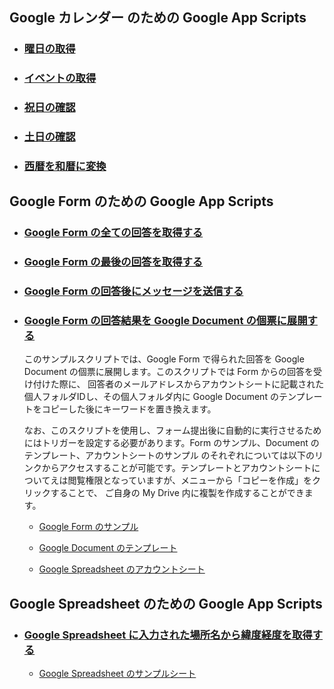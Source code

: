 ## Google カレンダー のための Google App Scripts
+ ### [曜日の取得](general/getDayName.js)
+ ### [イベントの取得](general/hasEvents.js)
+ ### [祝日の確認](general/isHoliday.js)
+ ### [土日の確認](general/isWeekend.js)
+ ### [西暦を和暦に変換](general/seirekiToWareki.js)

## Google Form のための Google App Scripts
+ ### [Google Form の全ての回答を取得する](form/getAllResponses.js)
+ ### [Google Form の最後の回答を取得する](form/getLatestResponse.js)
+ ### [Google Form の回答後にメッセージを送信する](form/notifyByEmail.js)
+ ### [Google Form の回答結果を Google Document の個票に展開する](form/createDocumentByForm.js)

  このサンプルスクリプトでは、Google Form で得られた回答を Google Document の個票に展開します。このスクリプトでは Form からの回答を受け付けた際に、
  回答者のメールアドレスからアカウントシートに記載された個人フォルダIDし、その個人フォルダ内に Google Document のテンプレートをコピーした後にキーワードを置き換えます。

  なお、このスクリプトを使用し、フォーム提出後に自動的に実行させるためにはトリガーを設定する必要があります。Form のサンプル、Document のテンプレート、アカウントシートのサンプル
  のそれぞれについては以下のリンクからアクセスすることが可能です。テンプレートとアカウントシートについてえは閲覧権限となっていますが、メニューから「コピーを作成」をクリックすることで、
  ご自身の My Drive 内に複製を作成することができます。

    - [Google Form のサンプル](https://docs.google.com/forms/d/e/1FAIpQLSc5ka-HtvQGNhDdt19QTUl_15_Wp-RK_HTsmDoHaG2Rn7B6lQ/viewform)

    - [Google Document のテンプレート](https://docs.google.com/document/d/1nJEjK2hJQOJtJt1K5omOu9nGC3YEPjIJW2gLfSEFfek/edit?usp=drive_link)
  
    - [Google Spreadsheet のアカウントシート](https://docs.google.com/spreadsheets/d/12Zu78RCyQjeonIjL8s-1mh9qkQ16S2TbAn90KnTWPaU/edit?usp=drive_link)

## Google Spreadsheet のための Google App Scripts
+ ### [Google Spreadsheet に入力された場所名から緯度経度を取得する](spreadsheet/geocoding.js)

    - [Google Spreadsheet のサンプルシート](https://docs.google.com/spreadsheets/d/1tsrsAgiaHtalxcuTxeoY0E3JkmFhePIcn8bSDJUfoBY/edit?usp=sharing)
    
